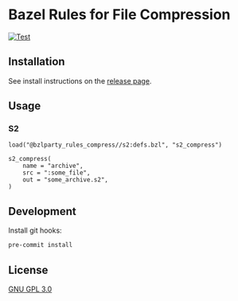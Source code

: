 # Bazel Rules for File Compression

[![Test](https://github.com/bzlparty/rules_compress/actions/workflows/test.yaml/badge.svg?branch=main&event=push)](https://github.com/bzlparty/rules_compress/actions/workflows/test.yaml)

## Installation

See install instructions on the [release page](https://github.com/bzlparty/rules_compress/releases).

## Usage

### S2

```
load("@bzlparty_rules_compress//s2:defs.bzl", "s2_compress")

s2_compress(
    name = "archive",
    src = ":some_file",
    out = "some_archive.s2",
)
```

## Development

Install git hooks:

```bash
pre-commit install
```

## License

[GNU GPL 3.0](/LICENSE)

